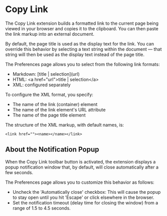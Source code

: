 # Copy Link

The Copy Link extension builds a formatted link to the current page being
viewed in your browser and copies it to the clipboard. You can then paste
the link markup into an external document.

By default, the page title is used as the display text for the link. You can
override this behavior by selecting a text string within the document — that
string will then be used as the display text instead of the page title.

The Preferences page allows you to select from the following link formats:

* Markdown: \[title | selection\]\(url\)
* HTML: &lt;a href="url"&gt;title | selection&lt;/a&gt;
* XML: configured separately

To configure the XML format, you specify:

* The name of the link (container) element
* The name of the link element's URL attribute
* The name of the page title element

The structure of the XML markup, with default names, is:

`<link href=""><name></name></link>`

## About the Notification Popup

When the Copy Link toolbar button is activated, the extension displays a popup
notification window that, by default, will close automatically after a few
seconds.

The Preferences page allows you to customize this behavior as follows:

* Uncheck the 'Automatically close' checkbox: This will cause the popup to
  stay open until you hit 'Escape' or click elsewhere in the browser.
* Set the notification timeout (delay time for closing the window) from a range
  of 1.5 to 4.5 seconds.
